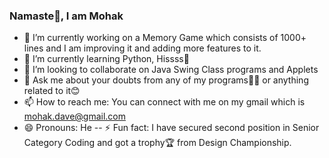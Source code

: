 ### Namaste🙏, I am Mohak

- 🔭 I’m currently working on a Memory Game which consists of 1000+ lines and I am improving it and adding more features to it.
- 🌱 I’m currently learning Python, Hissss🐍
- 👯 I’m looking to collaborate on Java Swing Class programs and Applets
- 💬 Ask me about your doubts from any of my programs👨‍💻 or anything related to it😊
- 📫 How to reach me: You can connect with me on my gmail which is mohak.dave@gmail.com
- 😄 Pronouns: He
-- ⚡ Fun fact: I have secured second position in Senior Category Coding and got a trophy🏆 from Design Championship.


<!--
**MohakDave/MohakDave** is a ✨ _special_ ✨ repository because its `README.md` (this file) appears on your GitHub profile.

Here are some ideas to get you started:

-->
